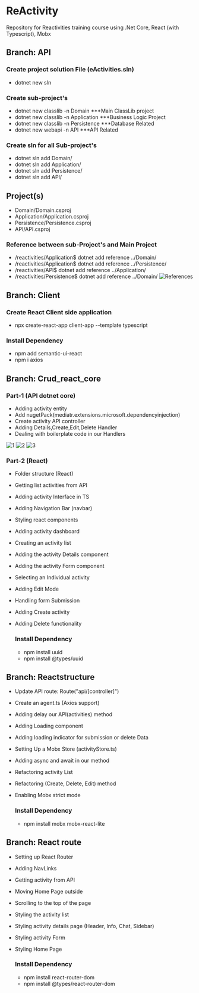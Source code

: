 # ReActivity
Repository for Reactivities training course using .Net Core, React (with Typescript), Mobx

## Branch: API 

### Create project solution File (eActivities.sln)
- dotnet new sln

### Create sub-project's 
- dotnet new classlib -n Domain        ***Main ClassLib project
- dotnet new classlib -n Application   ***Business Logic Project
- dotnet new classlib -n Persistence   ***Database Related
- dotnet new webapi -n API             ***API Related

### Create sln for all Sub-project's
- dotnet sln add Domain/
- dotnet sln add Application/
- dotnet sln add Persistence/
- dotnet sln add API/

Project(s)
----------
- Domain/Domain.csproj
- Application/Application.csproj
- Persistence/Persistence.csproj
- API/API.csproj

### Reference between sub-Project's and Main Project
- /reactivities/Application$ dotnet add reference ../Domain/
- /reactivities/Application$ dotnet add reference ../Persistence/
- /reactivities/API$ dotnet add reference ../Application/
- /reactivities/Persistence$ dotnet add reference ../Domain/
![References](https://user-images.githubusercontent.com/31995155/71798572-e8eac780-307c-11ea-869e-1f1007db5184.png)



## Branch: Client

### Create React Client side application
- npx create-react-app client-app --template typescript

### Install Dependency
- npm add semantic-ui-react
- npm i axios


## Branch: Crud_react_core
### Part-1 (API dotnet core)
- Adding activity entity
- Add nugetPack(mediatr.extensions.microsoft.dependencyinjection)
- Create activity API controller
- Adding Details,Create,Edit,Delete Handler
- Dealing with boilerplate code in our Handlers

![1](https://user-images.githubusercontent.com/31995155/72104264-40c35000-3355-11ea-8503-dbc44731139a.png)
![2](https://user-images.githubusercontent.com/31995155/72104267-415be680-3355-11ea-914f-5e0a8d590db2.png)
![3](https://user-images.githubusercontent.com/31995155/72104269-428d1380-3355-11ea-8a6d-51867e19ddea.png)

### Part-2 (React)
- Folder structure (React)
- Getting list activities from API
- Adding activity Interface in TS
- Adding Navigation Bar (navbar)
- Styling react components
- Adding activity dashboard
- Creating an activity list
- Adding the activity Details component
- Adding the activity Form component
- Selecting an Individual activity
- Adding Edit Mode
- Handling form Submission
- Adding Create activity
- Adding Delete functionality

  ### Install Dependency
   - npm install uuid
   - npm install @types/uuid
   
   
## Branch: Reactstructure
- Update API route: Route("api/[controller]")
- Create an agent.ts (Axios support)
- Adding delay our API(activities) method
- Adding Loading component
- Adding loading indicator for submission or delete Data
- Setting Up a Mobx Store (activityStore.ts)
- Adding async and await in our method
- Refactoring activity List
- Refactoring (Create, Delete, Edit) method
- Enabling Mobx strict mode

  ### Install Dependency
   - npm install mobx mobx-react-lite



## Branch: React route
- Setting up React Router
- Adding NavLinks
- Getting activity from API
- Moving Home Page outside
- Scrolling to the top of the page
- Styling the activity list
- Styling activity details page (Header, Info, Chat, Sidebar)
- Styling activity Form
- Styling Home Page

  ### Install Dependency
   - npm install react-router-dom
   - npm install @types/react-router-dom


